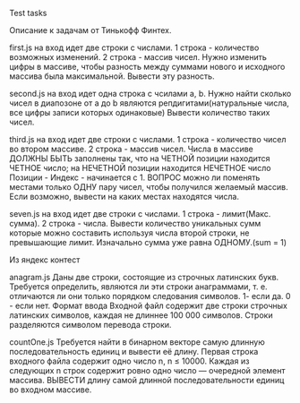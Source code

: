 Test tasks 

Описание к задачам от Тинькофф Финтех.

first.js на вход идет две строки с числами. 1 строка - количество возможных изменений. 2 строка - массив чисел. Нужно изменить цифры в массиве, чтобы разность между суммами нового и исходного массива была максимальной. Вывести эту разность.

second.js на вход идет одна строка с чсилами a, b. Нужно найти сколько чисел в диапозоне от a до b являются репдигитами(натуральные числа, все цифры записи которых одинаковые) Вывести количество таких чисел.

third.js на вход идет две строки с числами. 1 строка - количество чисел во втором массиве. 2 строка - массив чисел. Числа в массиве ДОЛЖНЫ БЫТЬ заполнены так, что на ЧЕТНОЙ позиции находится ЧЕТНОЕ число; на НЕЧЕТНОЙ позиции находится НЕЧЕТНОЕ число Позиции - Индекс - начинается с 1. ВОПРОС можно ли поменять местами только ОДНУ пару чисел, чтобы получился желаемый массив. Если возможно, вывести на каких местах находятся числа.

seven.js на вход идет две строки с числами. 1 строка - лимит(Макс. сумма). 2 строка - числа. Вывести количество уникальных сумм которые можно составить используя числа второй строки, не превышающие лимит. Изначально сумма уже равна ОДНОМУ.(sum = 1)

Из яндекс контест 

anagram.js Даны две строки, состоящие из строчных латинских букв. Требуется определить, являются ли эти строки анаграммами, т. е. отличаются ли они только порядком следования символов. 1- если да. 0 - если нет. Формат ввода Входной файл содержит две строки строчных латинских символов, каждая не длиннее 100 000 символов. Строки разделяются символом перевода строки.

countOne.js Требуется найти в бинарном векторе самую длинную последовательность единиц и вывести её длину. Первая строка входного файла содержит одно число n, n ≤ 10000. Каждая из следующих n строк содержит ровно одно число — очередной элемент массива. ВЫВЕСТИ длину самой длинной последовательности единиц во входном массиве.
